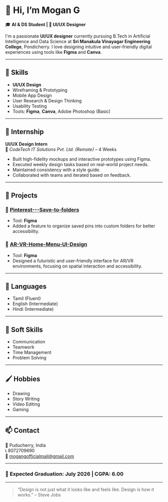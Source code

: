 # 👋 Hi, I’m Mogan G

🎓 **AI & DS Student | 🎨 UI/UX Designer**

I'm a passionate **UI/UX designer** currently pursuing B.Tech in Artificial Intelligence and Data Science at **Sri Manakula Vinayagar Engineering College**, Pondicherry. I love designing intuitive and user-friendly digital experiences using tools like **Figma** and **Canva**.

---

## 🔧 Skills

- **UI/UX Design**
- Wireframing & Prototyping
- Mobile App Design
- User Research & Design Thinking
- Usability Testing
- Tools: **Figma**, **Canva**, Adobe Photoshop (Basic)

---

## 💼 Internship

**UI/UX Design Intern**  
📍 *CodeTech IT Solutions Pvt. Ltd. (Remote)* – 4 Weeks  
- Built high-fidelity mockups and interactive prototypes using Figma.
- Executed weekly design tasks based on real-world project needs.
- Maintained consistency with a style guide.
- Collaborated with teams and iterated based on feedback.

---

## 🚀 Projects

### 📌 [Pinterest---Save-to-folders](#)
- Tool: **Figma**
- Added a feature to organize saved pins into custom folders for better accessibility.

### 🧠 [AR-VR-Home-Menu-UI-Design](#)
- Tool: **Figma**
- Designed a futuristic and user-friendly interface for AR/VR environments, focusing on spatial interaction and accessibility.

---

## 💬 Languages

- Tamil (Fluent)
- English (Intermediate)
- Hindi (Intermediate)

---

## 🎯 Soft Skills

- Communication
- Teamwork
- Time Management
- Problem Solving

---

## 🖌️ Hobbies

- Drawing
- Story Writing
- Video Editing
- Gaming

---

## 📫 Contact

📍 Puducherry, India  
📞 8072709690  
📧 mogangofficialmail@gmail.com  

---

### 📅 Expected Graduation: July 2026 | CGPA: 6.00

---

> “Design is not just what it looks like and feels like. Design is how it works.” – Steve Jobs
